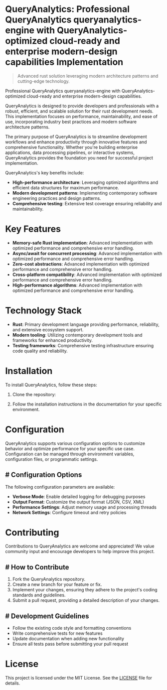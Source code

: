 <!-- fallback_QueryAnalytics_20250810110113_80734 -->

# QueryAnalytics: Professional QueryAnalytics queryanalytics-engine with QueryAnalytics-optimized cloud-ready and enterprise modern-design capabilities Implementation
> Advanced rust solution leveraging modern architecture patterns and cutting-edge technology.

Professional QueryAnalytics queryanalytics-engine with QueryAnalytics-optimized cloud-ready and enterprise modern-design capabilities.

QueryAnalytics is designed to provide developers and professionals with a robust, efficient, and scalable solution for their rust development needs. This implementation focuses on performance, maintainability, and ease of use, incorporating industry best practices and modern software architecture patterns.

The primary purpose of QueryAnalytics is to streamline development workflows and enhance productivity through innovative features and comprehensive functionality. Whether you're building enterprise applications, data processing pipelines, or interactive systems, QueryAnalytics provides the foundation you need for successful project implementation.

QueryAnalytics's key benefits include:

* **High-performance architecture**: Leveraging optimized algorithms and efficient data structures for maximum performance.
* **Modern development patterns**: Implementing contemporary software engineering practices and design patterns.
* **Comprehensive testing**: Extensive test coverage ensuring reliability and maintainability.

# Key Features

* **Memory-safe Rust implementation**: Advanced implementation with optimized performance and comprehensive error handling.
* **Async/await for concurrent processing**: Advanced implementation with optimized performance and comprehensive error handling.
* **Zero-cost abstractions**: Advanced implementation with optimized performance and comprehensive error handling.
* **Cross-platform compatibility**: Advanced implementation with optimized performance and comprehensive error handling.
* **High-performance algorithms**: Advanced implementation with optimized performance and comprehensive error handling.

# Technology Stack

* **Rust**: Primary development language providing performance, reliability, and extensive ecosystem support.
* **Modern tooling**: Utilizing contemporary development tools and frameworks for enhanced productivity.
* **Testing frameworks**: Comprehensive testing infrastructure ensuring code quality and reliability.

# Installation

To install QueryAnalytics, follow these steps:

1. Clone the repository:


2. Follow the installation instructions in the documentation for your specific environment.

# Configuration

QueryAnalytics supports various configuration options to customize behavior and optimize performance for your specific use case. Configuration can be managed through environment variables, configuration files, or programmatic settings.

## # Configuration Options

The following configuration parameters are available:

* **Verbose Mode**: Enable detailed logging for debugging purposes
* **Output Format**: Customize the output format (JSON, CSV, XML)
* **Performance Settings**: Adjust memory usage and processing threads
* **Network Settings**: Configure timeout and retry policies

# Contributing

Contributions to QueryAnalytics are welcome and appreciated! We value community input and encourage developers to help improve this project.

## # How to Contribute

1. Fork the QueryAnalytics repository.
2. Create a new branch for your feature or fix.
3. Implement your changes, ensuring they adhere to the project's coding standards and guidelines.
4. Submit a pull request, providing a detailed description of your changes.

## # Development Guidelines

* Follow the existing code style and formatting conventions
* Write comprehensive tests for new features
* Update documentation when adding new functionality
* Ensure all tests pass before submitting your pull request

# License

This project is licensed under the MIT License. See the [LICENSE](https://github.com/laurindoisaac/QueryAnalytics/blob/main/LICENSE) file for details.

